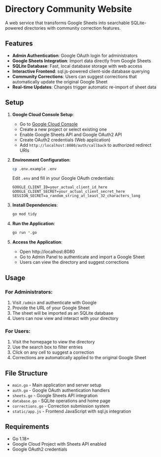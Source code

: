 # Directory Community Website

A web service that transforms Google Sheets into searchable SQLite-powered directories with community correction features.

## Features

- **Admin Authentication**: Google OAuth login for administrators
- **Google Sheets Integration**: Import data directly from Google Sheets
- **SQLite Database**: Fast, local database storage with web access
- **Interactive Frontend**: sql.js-powered client-side database querying
- **Community Corrections**: Users can suggest corrections that automatically update the original Google Sheet
- **Real-time Updates**: Changes trigger automatic re-import of sheet data

## Setup

1. **Google Cloud Console Setup**:
   - Go to [Google Cloud Console](https://console.cloud.google.com/)
   - Create a new project or select existing one
   - Enable Google Sheets API and Google OAuth2 API
   - Create OAuth2 credentials (Web application)
   - Add `http://localhost:8080/auth/callback` to authorized redirect URIs

2. **Environment Configuration**:
   ```bash
   cp .env.example .env
   ```
   
   Edit `.env` and fill in your Google OAuth credentials:
   ```
   GOOGLE_CLIENT_ID=your_actual_client_id_here
   GOOGLE_CLIENT_SECRET=your_actual_client_secret_here  
   SESSION_SECRET=a_random_string_at_least_32_characters_long
   ```

3. **Install Dependencies**:
   ```bash
   go mod tidy
   ```

4. **Run the Application**:
   ```bash
   go run *.go
   ```

5. **Access the Application**:
   - Open http://localhost:8080
   - Go to Admin Panel to authenticate and import a Google Sheet
   - Users can view the directory and suggest corrections

## Usage

### For Administrators:
1. Visit `/admin` and authenticate with Google
2. Provide the URL of your Google Sheet
3. The sheet will be imported as an SQLite database
4. Users can now view and interact with your directory

### For Users:
1. Visit the homepage to view the directory
2. Use the search box to filter entries
3. Click on any cell to suggest a correction
4. Corrections are automatically applied to the original Google Sheet

## File Structure

- `main.go` - Main application and server setup
- `auth.go` - Google OAuth authentication handlers
- `sheets.go` - Google Sheets API integration
- `database.go` - SQLite operations and home page
- `corrections.go` - Correction submission system
- `static/app.js` - Frontend JavaScript with sql.js integration

## Requirements

- Go 1.18+
- Google Cloud Project with Sheets API enabled
- Google OAuth2 credentials